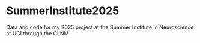 # SummerInstitute2025
Data and code for my 2025 project at the Summer Institute in Neuroscience at UCI through the CLNM

